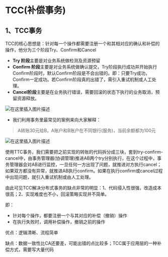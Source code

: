 # TCC(补偿事务)

## 1、TCC事务

TCC的核心思想是：针对每一个操作都需要注册一个和其相对应的确认和补偿的操作，他分为三个阶段Try、Confirm和Cancel

- **Try 阶段**主要是对业务系统做检测及资源预留
- **Confirm 阶段**主要是对业务系统做确认提交，Try阶段执行成功并开始执行Confirm阶段时，默认Confirm阶段是不会出错的。即：只要Try成功，Confirm一定成功。若Confirm阶段真的出错了，需引入重试机制或人工处理。
- **Cancel阶段**主要是在业务执行错误，需要回滚的状态下执行的业务取消，预留资源释放。

![在这里插入图片描述](https://picture-1258612855.cos.ap-shanghai.myqcloud.com/20220622134017.png)

- 我们利用事务里最常见的案例来向大家解释：

> A转账30元给B，A账户和B账户在不同银行(服务)，当前余额都为100元

![在这里插入图片描述](https://picture-1258612855.cos.ap-shanghai.myqcloud.com/20220622134023.png)

使用TTC事务，我们需要把之前实现的转账的代码拆分成三块，套到try-confirm-cancel中，由事务管理器(协调管理)推进AB两个try分别执行，在这个过程中，事务管理器会对AB进行监控，一旦任何一方出现了问题，就推进对方执行cancel；如果双方都没有异常，就推进AB执行confirm。如果在执行confirm或cancel过程中出现问题，就引入重试机制或由人工处理。

由此可见TCC解决分布式事务的缺点非常的明显：1、代码侵入性很强，改造成本很高；2、实现难度也不小，回滚策略实现并不简单。



即：

- 针对每个操作，都要注册一个与其对应的补偿（撤销）操作
- 在执行失败时，调用补偿操作，撤销之前的操作

优点：逻辑清晰、流程简单

缺点：数据一致性比CA还要差，可能出错的点比较多；TCC属于应用层的一种补偿方式，需要写大量代码